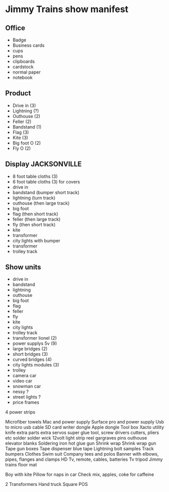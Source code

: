 # Jimmy Trains show manifest

## Office

* Badge
* Business cards
* cups
* pens
* clipboards
* cardstock
* normal paper
* notebook

## Product

* Drive in (3)
* Lightning (?)
* Outhouse (2)
* Feller (2)
* Bandstand (1)
* Flag (3)
* Kite (3)
* Big foot O (2)
* Fly O (2)

## Display JACKSONVILLE

* 8 foot table cloths (3)
* 6 foot table cloths (3) for covers
* drive in
* bandstand (bumper short track)
* lightning (turn track)
* outhouse (then large track)
* big foot
* flag (then short track)
* feller (then large track)
* fly (then short track)
* kite
* transformer
* city lights with bumper
* transformer
* trolley track

## Show units

* drive in
* bandstand
* lightning
* outhouse
* big foot
* flag
* feller
* fly
* kite
* city lights
* trolley track
* transformer lionel (2)
* power supplys 5v (9)
* large bridges (2)
* short bridges (3)
* curved bridges (4)
* city lights modules (3)
* trolley
* camera car
* video car
* snowman car
* nessy ?
* street lights ?
* price frames


4 power strips

Microfiber towels
Mac and power supply
Surface pro and power supply
Usb to micro usb cable
SD card writer dongle
Apple dongle
Tool box
Xacto
utility knife
extra parts
extra servos
super glue
tool, screw drivers cutters, pliers etc
solder
solder wick
12volt light strip reel
gargraves pins
outhouse elevator blanks
Soldering iron
hot glue gun
Shrink wrap
Shrink wrap gun
Tape gun boxes
Tape dispenser blue tape
Lightning bolt samples
Track bumpers
Clothes
Swim suit
Company tees and polos
Banner with elbows, pipes, flanges and clamps
HD Tv, remote, cables, batteries
Tv tripod
Jimmy trains floor mat

Boy with kite
Pillow for naps in car
Check mix, apples, coke for caffeine

2 Transformers
Hand truck
Square POS
